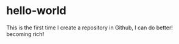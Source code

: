 # hello-world
This is the first time I create a repository in Github, I can do better! becoming rich!
